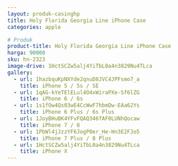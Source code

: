 ```yaml
---
layout: produk-casinghp
title: Holy Florida Georgia Line iPhone Case
categories: apple

# Produk
product-title: Holy Florida Georgia Line iPhone Case
harga: 90000
sku: hn-2323
image-drive: 1HctSCZw5alj4YiTbL0a4n3829Nu4TLca
gallery:
  - url: 1hazbquKpNXYde2qnuD8JVC4JPFsmo7_a
    title: iPhone 5 / 5s / SE
  - url: 1qAG-kYeTElELul4O4xWiraPXe-Sf6lZG
    title: iPhone 6 / 6s
  - url: 1s1fOw4Qs03wE4CcWwF7hbmDw-EAa62Ys
    title: iPhone 6 Plus / 6s Plus
  - url: 1JoyBHuBK4YFvFQAQ346fAF0LUNhQocaw
    title: iPhone 7 / 8
  - url: 1PbWl4jJzzYF6JogP0er_He-Hn3E2FJo5
    title: iPhone 7 Plus / 8 Plus
  - url: 1HctSCZw5alj4YiTbL0a4n3829Nu4TLca
    title: iPhone X
---
```

